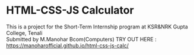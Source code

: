 # HTML-CSS-JS Calculator
This is a project for the Short-Term Internship program at KSR&NRK Gupta College, Tenali <br>
Submitted by M.Manohar Bcom(Computers)
TRY OUT HERE : https://manoharofficial.github.io/html-css-js-calc/
